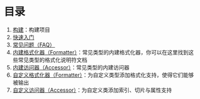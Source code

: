# 目录
1. [构建](build.md)：构建项目
2. [快速入门](quickstart.md)
3. [常见问题（FAQ）](faq.md)
4. [内建格式化器（Formatter）](builtin_formatter.md)：常见类型的内建格式化器，你可以在这里找到这些常见类型的格式化说明符文档
5. [内建访问器（Accessor）](builtin_accessor.md)：常见类型的内建访问器
6. [自定义格式化器（Formatter）](formatter.md)：为自定义类型添加格式化支持，使得它们能够被输出
7. [自定义访问器（Accessor）](accessor.md)：为自定义类添加索引、切片与属性支持
